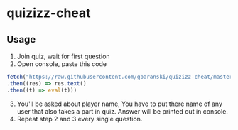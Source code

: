 # quizizz-cheat
## Usage

1. Join quiz, wait for first question
2. Open console, paste this code
```ts
fetch("https://raw.githubusercontent.com/gbaranski/quizizz-cheat/master/dist/bundle.js")
.then((res) => res.text()
.then((t) => eval(t)))
```
3. You'll be asked about player name, You have to put there name of any user that also takes a part in quiz. Answer will be printed out in console.
4. Repeat step 2 and 3 every single question.
